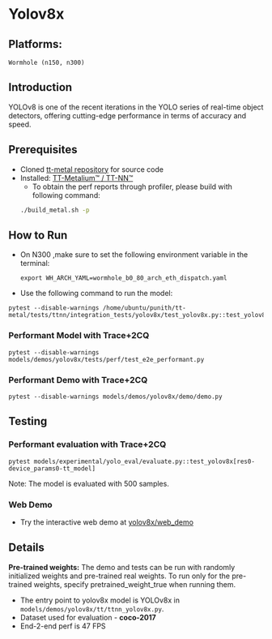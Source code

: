# Yolov8x

## Platforms:
    Wormhole (n150, n300)

## Introduction
YOLOv8 is one of the recent iterations in the YOLO series of real-time object detectors, offering cutting-edge performance in terms of accuracy and speed.

## Prerequisites
- Cloned [tt-metal repository](https://github.com/tenstorrent/tt-metal) for source code
- Installed: [TT-Metalium™ / TT-NN™](https://github.com/tenstorrent/tt-metal/blob/main/INSTALLING.md)
  - To obtain the perf reports through profiler, please build with following command:
  ```sh
  ./build_metal.sh -p
  ```

## How to Run
- On N300 ,make sure to set the following environment variable in the terminal:
    ```
    export WH_ARCH_YAML=wormhole_b0_80_arch_eth_dispatch.yaml
    ```

- Use the following command to run the model:
```
pytest --disable-warnings /home/ubuntu/punith/tt-metal/tests/ttnn/integration_tests/yolov8x/test_yolov8x.py::test_yolov8x_640
```

### Performant Model with Trace+2CQ
```
pytest --disable-warnings models/demos/yolov8x/tests/perf/test_e2e_performant.py
```

### Performant Demo with Trace+2CQ
```
pytest --disable-warnings models/demos/yolov8x/demo/demo.py
```

## Testing
### Performant evaluation with Trace+2CQ
```
pytest models/experimental/yolo_eval/evaluate.py::test_yolov8x[res0-device_params0-tt_model]
```
Note: The model is evaluated with 500 samples.

### Web Demo
- Try the interactive web demo at [yolov8x/web_demo](https://github.com/tenstorrent/tt-metal/blob/main/models/demos/yolov8x/web_demo/README.md)

## Details
**Pre-trained weights:** The demo and tests can be run with randomly initialized weights and pre-trained real weights. To run only for the pre-trained weights, specify pretrained_weight_true when running them.

- The entry point to yolov8x model is YOLOv8x in
`models/demos/yolov8x/tt/ttnn_yolov8x.py`.
- Dataset used for evaluation - **coco-2017**
- End-2-end perf is 47 FPS
